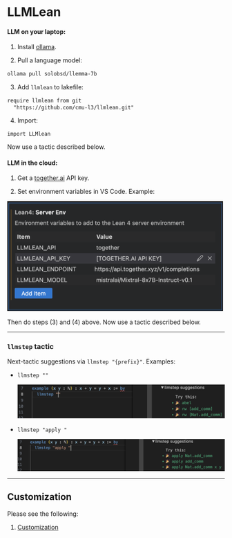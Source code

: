 # LLMLean

#### LLM on your laptop:
1. Install [ollama](https://ollama.com/).

2. Pull a language model:
```bash
ollama pull solobsd/llemma-7b
```

3. Add `llmlean` to lakefile:
```lean
require llmlean from git
  "https://github.com/cmu-l3/llmlean.git"
```

4. Import:
```lean
import LLMlean
```
Now use a tactic described below.

#### LLM in the cloud:

1. Get a [together.ai](https://www.together.ai/) API key.

2. Set environment variables in VS Code. Example:

<img src="img/env_example1.png" style="width:500px">

Then do steps (3) and (4) above. Now use a tactic described below.

----
### `llmstep` tactic
Next-tactic suggestions via `llmstep "{prefix}"`. Examples:

- `llmstep ""`

  <img src="img/llmstep_empty.png" style="width:500px">

- `llmstep "apply "`

  <img src="img/llmstep_apply.png" style="width:500px">

---------------

## Customization

Please see the following:
1. [Customization](docs/customization.md)
